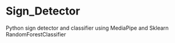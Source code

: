 # Sign_Detector
Python sign detector and classifier using MediaPipe and Sklearn RandomForestClassifier 
